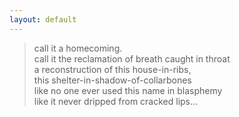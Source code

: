 ```yaml
---
layout:	default
---
```


> call it a homecoming. <br>
> call it the reclamation of breath caught in throat <br>
> a reconstruction of this house-in-ribs, <br>
> this shelter-in-shadow-of-collarbones <br>
> like no one ever used this name in blasphemy <br>
> like it never dripped from cracked lips...



